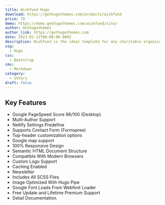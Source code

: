 ```yaml
---
title: Wishfund Hugo
download: https://gethugothemes.com/products/wishfund
price: 79
demo: https://demo.gethugothemes.com/wishfund/site/
author: Gethugothemes
author_link: https://gethugothemes.com
date: 2023-01-11T00:00:00.000Z
description: Wishfund is the ideal template for any charitable organization or foundation. This NGO website theme can promote your charity organization and gain more audience to expand the activities.
ssg:
  - Hugo
css:
  - Bootstrap
cms:
  - Markdown
category:
  - others
draft: false
---
```


## Key Features

- Google PageSpeed Score 96/100 (Desktop)
- Multi-Author Support
- Netlify Settings Predefine
- Supports Contact Form (Formspree)
- Top-header customization options
- Google map support
- 100% Responsive Design
- Semantic HTML Document Structure
- Compatible With Modern Browsers
- Custom Logo Support
- Caching Enabled
- Newsletter
- Includes All SCSS Files
- Image Optimized With Hugo Pipe
- Google Font Loads From Webfont Loader
- Free Update and Lifetime Premium Support
- Detail Documentation.
